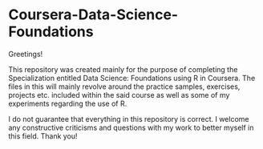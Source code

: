 # Coursera-Data-Science-Foundations

Greetings!

  This repository was created mainly for the purpose of completing the Specialization entitled Data Science: Foundations using R in Coursera.
  The files in this will mainly revolve around the practice samples, exercises, projects etc. included within the said course as well as some of my experiments regarding the use of R.
  
  I do not guarantee that everything in this repository is correct. I welcome any constructive criticisms and questions with my work to better myself in this field.
  Thank you!
